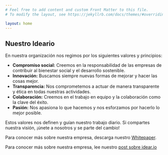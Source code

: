 ```yaml
---
# Feel free to add content and custom Front Matter to this file.
# To modify the layout, see https://jekyllrb.com/docs/themes/#overriding-theme-defaults

layout: home
---
```


## Nuestro Ideario

En nuestra organización nos regimos por los siguientes valores y principios:

- **Compromiso social:** Creemos en la responsabilidad de las empresas de contribuir al bienestar social y el desarrollo sostenible.
- **Innovación:** Buscamos siempre nuevas formas de mejorar y hacer las cosas mejor.
- **Transparencia:** Nos comprometemos a actuar de manera transparente y ética en todas nuestras actividades.
- **Colaboración:** Creemos en el trabajo en equipo y la colaboración como la clave del éxito.
- **Pasión:** Nos apasiona lo que hacemos y nos esforzamos por hacerlo lo mejor posible.

Estos valores nos definen y guían nuestro trabajo diario. Si compartes nuestra visión, ¡únete a nosotros y se parte del cambio!

Para conocer más sobre nuestra empresa, descarga nuestro [Whitepaper](/whitepaper).

Para conocer más sobre nuestra empresa, lee nuestro [post sobre idear.io](./_posts/2023-04-26-idear-io.md)

